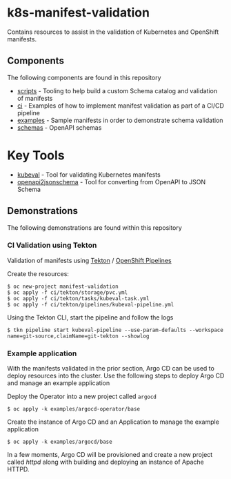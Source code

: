 # k8s-manifest-validation

Contains resources to assist in the validation of Kubernetes and OpenShift manifests.
## Components

The following components are found in this repository

* [scripts](scripts) - Tooling to help build a custom Schema catalog and validation of manifests
* [ci](ci) - Examples of how to implement manifest validation as part of a CI/CD pipeline
* [examples](examples) - Sample manifests in order to demonstrate schema validation
* [schemas](schemas) - OpenAPI schemas 

# Key Tools

* [kubeval](https://github.com/instrumenta/kubeval) - Tool for validating Kubernetes manifests
* [openapi2jsonschema](https://github.com/instrumenta/openapi2jsonschema) - Tool for converting from OpenAPI to JSON Schema

## Demonstrations

The following demonstrations are found within this repository
### CI Validation using Tekton

Validation of manifests using [Tekton](https://tekton.dev/) / [OpenShift Pipelines](https://docs.openshift.com/container-platform/4.6/pipelines/understanding-openshift-pipelines.html)

Create the resources:

```
$ oc new-project manifest-validation
$ oc apply -f ci/tekton/storage/pvc.yml
$ oc apply -f ci/tekton/tasks/kubeval-task.yml
$ oc apply -f ci/tekton/pipelines/kubeval-pipeline.yml
```

Using the Tekton CLI, start the pipeline and follow the logs

```
$ tkn pipeline start kubeval-pipeline --use-param-defaults --workspace name=git-source,claimName=git-tekton --showlog
```

### Example application

With the manifests validated in the prior section, Argo CD can be used to deploy resources into the cluster. Use the following steps to deploy Argo CD and manage an example application

Deploy the Operator into a new project called `argocd`

```
$ oc apply -k examples/argocd-operator/base
```

Create the instance of Argo CD and an Application to manage the example application

```
$ oc apply -k examples/argocd/base
```

In a few moments, Argo CD will be provisioned and create a new project called _httpd_ along with building and deploying an instance of Apache HTTPD.